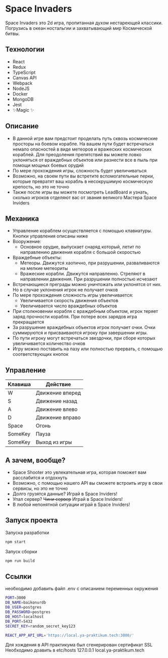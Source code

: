 # Space Invaders

Space Invaders это 2d игра, пропитанная духом нестареющей классики.
Погрузись в океан ностальгии и захватывающий мир Космической битвы.

## Технологии

- React
- Redux
- TypeScript
- Canvas API
- Webpack
- NodeJS
- Docker
- MongoDB
- Jest
- ✨Magic ✨

## Описание

- В данной игре вам предстоит проделать путь сквозь космические просторы на боевом корабле. На вашем пути будет встречаться немало опасностей в виде метеоров и вражеских космических кораблей. Для преодоления препятствий вы можете ловко уклоняться от враждебных объектов или разнести все в пыль при помощи мощных боевых орудий
- По мере прохождения игры, сложность будет увеличиваться
- Возможно, на своем пути вы встретите вспомогательные перки, которые превратят ваш корабль в несокрушимую космическую крепость, но это не точно
- Также после игры вы можете посмотреть LeadBoard и узнать, сколько игроков отделяют вас от звания великого Мастера Space Inviders

## Механика

- Управление кораблем осуществляется с помощью клавиатуры. Кнопки управления описаны ниже
- Вооружение:
    - Основное орудие, выпускает снаряд который, летит по направлению движения корабля с большой скоростью
- Враждебные объекты:
    - Метеоры. Движутся хаотично, при разрушении, разваливаются на мелкие метеориты
    - Вражеские корабли. Движутся направленно. Стреляют в направлении движения. При разрушении полностью исчезают
- Встречающиеся преграды можно уничтожать или уклонятся от них. Но в случае уклонения игрок не получает очков
- По мере прохождения сложность игры увеличивается:
    - Увеличивается скорость движения объектов
    - Увеличивается число враждебных объектов
- При столкновении корабля с враждебным объектом, игрок теряет заряд прочности корабля. При потере всех зарядов игра прекращается
- За разрушение враждебных объектов игрок получает очки. Очки суммируются и присваиваются игроку при завершении игры.
- По пути игроку могут встречаться звездочки, при сборе которых увеличивается количество очков
- Игру можно поставить на пазу или полностью прервать, с помощью соответствующих кнопок

## Управление

| Клавиша | Действие        |
| ------- | --------------- |
| W       | Движение вперед |
| S       | Движение назад  |
| A       | Движение влево  |
| D       | Движение вправо |
| Space   | Огонь           |
| SomeKey | Пауза           |
| SomeKey | Выход из игры   |

## А зачем, вообще?

- Space Shooter это увлекательная игра, которая поможет вам расслабится и отдохнуть
- Возможно, с помощью нашего API вы сможете встроить игру в свои сервисы, но это не точно
- Долго грузятся данные? Играй в Space Inviders!
- Упал сервер? ~~Чини сервер~~ Играй в Space Inviders!
- В любой непонятной ситуации играй в Space Inviders!

## Запуск проекта

Запуска разработки

```sh
npm start
```

Запуск сборки

```sh
npm run build
```

## Ссылки

необходимо добавить файл .env с описанием переменных окружения
```sh
PORT=3000
DB_NAME=baikonurdb
DB_USER=postgres
DB_PASSWORD=postgres
DB_HOST=localhost
DB_PORT=5432
SECRET_KEY=random_secret_key123

REACT_APP_API_URL='https://local.ya-praktikum.tech:3000/'

```


Для хождения в API практикума был сгенерирован сертификат SSL
Необходимо доавить в etc/hosts
127.0.0.1 local.ya-praktikum.tech
